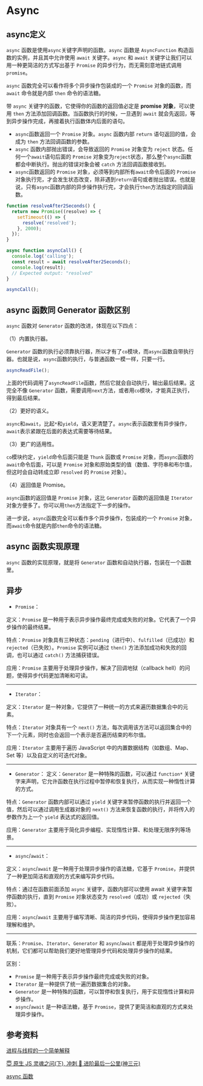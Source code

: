 # Async

## async定义

`async` 函数是使用`async`关键字声明的函数。`async` 函数是 `AsyncFunction` 构造函数的实例，并且其中允许使用 `await` 关键字。`async` 和 `await` 关键字让我们可以用一种更简洁的方式写出基于 `Promise` 的异步行为，而无需刻意地链式调用 `promise`。

`async` 函数完全可以看作将多个异步操作包装成的一个 `Promise` 对象的函数，而 `await` 命令就是内部 `then` 命令的语法糖。

带 `async` 关键字的函数，它使得你的函数的返回值必定是 **promise 对象**，可以使用 `then` 方法添加回调函数。当函数执行的时候，一旦遇到 `await` 就会先返回，等到异步操作完成，再接着执行函数体内后面的语句。

- `async`函数返回一个 `Promise` 对象。`async` 函数内部 `return` 语句返回的值，会成为 `then` 方法回调函数的参数。
- `async` 函数内部抛出错误，会导致返回的 `Promise` 对象变为 `reject` 状态。任何一个`await`语句后面的 `Promise` 对象变为`reject`状态，那么整个`async`函数都会中断执行。抛出的错误对象会被 `catch` 方法回调函数接收到。
- `async`函数返回的 `Promise` 对象，必须等到内部所有`await`命令后面的 `Promise` 对象执行完，才会发生状态改变，除非遇到`return`语句或者抛出错误。也就是说，只有`async`函数内部的异步操作执行完，才会执行`then`方法指定的回调函数。

```js
function resolveAfter2Seconds() {
  return new Promise((resolve) => {
    setTimeout(() => {
      resolve('resolved');
    }, 2000);
  });
}

async function asyncCall() {
  console.log('calling');
  const result = await resolveAfter2Seconds();
  console.log(result);
  // Expected output: "resolved"
}

asyncCall();
```

## async 函数同 Generator 函数区别

`async` 函数对 `Generator` 函数的改进，体现在以下四点：

（1）内置执行器。

`Generator` 函数的执行必须靠执行器，所以才有了`co`模块，而`async`函数自带执行器。也就是说，`async`函数的执行，与普通函数一模一样，只要一行。

```js
asyncReadFile();
```

上面的代码调用了`asyncReadFile`函数，然后它就会自动执行，输出最后结果。这完全不像 `Generator` 函数，需要调用`next`方法，或者用`co`模块，才能真正执行，得到最后结果。

（2）更好的语义。

`async`和`await`，比起`*`和`yield`，语义更清楚了。`async`表示函数里有异步操作，`await`表示紧跟在后面的表达式需要等待结果。

（3）更广的适用性。

`co`模块约定，`yield`命令后面只能是 `Thunk` 函数或 `Promise` 对象，而`async`函数的`await`命令后面，可以是 `Promise` 对象和原始类型的值（数值、字符串和布尔值，但这时会自动转成立即 `resolved` 的 `Promise` 对象）。

（4）返回值是 Promise。

`async`函数的返回值是 `Promise` 对象，这比 `Generator` 函数的返回值是 `Iterator` 对象方便多了。你可以用`then`方法指定下一步的操作。

进一步说，`async`函数完全可以看作多个异步操作，包装成的一个 `Promise` 对象，而`await`命令就是内部`then`命令的语法糖。

## async 函数实现原理

`async` 函数的实现原理，就是将 `Generator` 函数和自动执行器，包装在一个函数里。

## 异步

- `Promise`：

定义：`Promise` 是一种用于表示异步操作最终完成或失败的对象。它代表了一个异步操作的最终结果。

特点：`Promise` 对象具有三种状态：`pending`（进行中）、`fulfilled`（已成功）和 `rejected`（已失败）。`Promise` 实例可以通过 `then()` 方法添加成功和失败的回调，也可以通过 `catch()` 方法捕获错误。

应用：`Promise` 主要用于处理异步操作，解决了回调地狱（callback hell）的问题，使得异步代码更加清晰和可读。

---

- `Iterator`：

定义：`Iterator` 是一种对象，它提供了一种统一的方式来遍历数据集合中的元素。

特点：`Iterator` 对象具有一个 `next()` 方法，每次调用该方法可以返回集合中的下一个元素，同时也会返回一个表示是否遍历结束的布尔值。

应用：`Iterator` 主要用于遍历 JavaScript 中的内置数据结构（如数组、Map、Set 等）以及自定义的可迭代对象。

---

- `Generator`：
定义：`Generator` 是一种特殊的函数，可以通过 `function*` 关键字来声明，它允许函数在执行过程中暂停和恢复执行，从而实现一种惰性计算的方式。

特点：`Generator` 函数内部可以通过 `yield` 关键字来暂停函数的执行并返回一个值，然后可以通过调用生成器对象的 `next()` 方法来恢复函数的执行，并将传入的参数作为上一个 `yield` 表达式的返回值。

应用：`Generator` 主要用于简化异步编程、实现惰性计算、和处理无限序列等场景。

---

- `async`/`await`：

定义：`async`/`await` 是一种用于处理异步操作的语法糖，它基于 `Promise`，并提供了一种更加简洁和直观的方式来编写异步代码。

特点：通过在函数前面添加 `async` 关键字，函数内部可以使用 await 关键字来暂停函数的执行，直到 `Promise` 对象状态变为 `resolved`（成功）或 `rejected`（失败）。

应用：`async`/`await` 主要用于编写清晰、简洁的异步代码，使得异步操作更加容易理解和维护。

---

联系：`Promise`、`Iterator`、`Generator` 和 `async`/`await` 都是用于处理异步操作的机制，它们都可以帮助我们更好地管理异步代码和处理异步操作的结果。

区别：

- `Promise` 是一种用于表示异步操作最终完成或失败的对象。
- `Iterator` 是一种提供了统一遍历数据集合的对象。
- `Generator` 是一种特殊的函数，可以暂停和恢复执行，用于实现惰性计算和异步操作。
- `async`/`await` 是一种语法糖，基于 `Promise`，提供了更简洁和直观的方式来处理异步操作。

## 参考资料

[进程与线程的一个简单解释](https://www.ruanyifeng.com/blog/2013/04/processes_and_threads.html)

[😇 原生 JS 灵魂之问(下), 冲刺 🚀 进阶最后一公里(神三元)](https://juejin.im/post/6844904004007247880#heading-55)

[async 函数](https://www.bookstack.cn/read/es6-3rd/docs-async.md)
